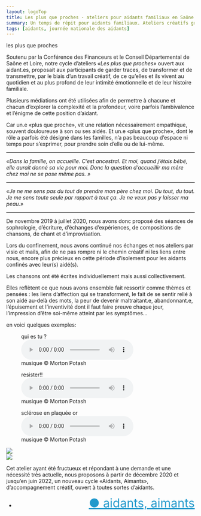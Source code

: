 ```yaml
---
layout: logoTop
title: Les plus que proches - ateliers pour aidants familiaux en Saône et Loire et Mâcon.
summary: Un temps de répit pour aidants familiaux. Ateliers créatifs gratuits avec le soutien de la Conférence des Financeurs, qui offrent aux aidants un espace d'échange et les invitent à l'élaboration de leur vécu à travers des activités comme l'écriture, la composition de chansons, et la sophrologie.
tags: [aidants, journée nationale des aidants]
---
```


<div class="Motto">les plus que proches</div>

<p class="intro-text">Soutenu par la Conférence des Financeurs et le Conseil Départemental de Saône et Loire, notre cycle d’ateliers <em>«Les plus que proches»</em> ouvert aux aidant.es, proposait aux participants de garder traces, de transformer et de transmettre, par le biais d’un travail créatif, de ce qu’elles et ils vivent au quotidien et au plus profond de leur intimité émotionnelle et de leur histoire familiale.
</p>

<p class="intro-text">Plusieurs médiations ont été utilisées afin de permettre à chacune et chacun d’explorer la complexité et la profondeur, voire parfois l’ambivalence et l’énigme de cette position d’aidant.
</p>

<p class="intro-text">Car un.e «plus que proche», vit une relation nécessairement empathique, souvent douloureuse à son ou ses aidés. Et un.e «plus que proche», dont le rôle a parfois été désigné dans les familles, n’a pas beaucoup d’espace ni temps pour s’exprimer, pour prendre soin d’elle ou de lui-même.
</p>

<hr style="margin:auto">
<p class="quote"><em>«Dans la famille, on accueille. C’est ancestral. Et moi, quand j’étais bébé, elle aurait donné sa vie pour moi. Donc la question d’accueillir ma mère chez moi ne se pose même pas. »</em></p>
<hr style="margin:auto">
<p class="quote"><cite>«Je ne me sens pas du tout de prendre mon père chez moi. Du tout, du tout. Je me sens toute seule par rapport à tout ça. Je ne veux pas y laisser ma peau.»</cite></p>
<hr style="margin:auto">

<p class="intro-text">De novembre 2019 à juillet 2020, nous avons donc proposé des séances de sophrologie, d’écriture, d’échanges d’expériences, de compositions de chansons, de chant et d’improvisation.
</p>

<p class="intro-text">Lors du confinement, nous avons continué nos échanges et nos ateliers par visio et mails, afin de ne pas rompre ni le chemin créatif ni les liens entre nous, encore plus précieux en cette période d’isolement pour les aidants confinés avec leur(s) aidé(s).
</p>

<p class="intro-text">Les chansons ont été écrites individuellement mais aussi collectivement.
</p>

<p class="intro-text">Elles reflètent ce que nous avons ensemble fait ressortir comme thèmes et pensées : les liens d’affection qui se transforment, le fait de se sentir relié à son aidé au-delà des mots, la peur de devenir maltraitant.e, abandonnant.e, l’épuisement et l’inventivité dont il faut faire preuve chaque jour, l’impression d’être soi-même atteint par les symptômes...
</p>

<div class="MottoSmaller">en voici quelques exemples:</div>

<figure>
    <figcaption>qui es tu&nbsp;?</figcaption>
    <audio
        controls
        src="/media/qui-es-tu.mp3">
            Your browser does not support the
            <code>audio</code> element.
    </audio>
    <figcaption class="figCapCenter">musique © Morton Potash</figcaption>
</figure>

<figure>
    <figcaption>resister!!</figcaption>
    <audio
        controls
        src="/media/resister!!val-solo.mp3">
            Your browser does not support the
            <code>audio</code> element.
    </audio>
    <figcaption class="figCapCenter">musique © Morton Potash</figcaption>
</figure>

<figure>
    <figcaption>sclérose en plaquée or</figcaption>
    <audio
        controls
        src="/media/sclerose-en-plaquee-or.mp3">
            Your browser does not support the
            <code>audio</code> element.
    </audio>
    <figcaption class="figCapCenter">musique © Morton Potash</figcaption>
</figure>
<div class="center-big-block"><img src="https://res.cloudinary.com/dnxcesebo/image/upload/f_auto,q_auto,w_800/v1601731858/gatsby-cloudinary/aidante_aimante.png"></div>
<div class="center-big-block"><img src="https://res.cloudinary.com/dnxcesebo/image/upload/f_auto,q_auto,w_800/v1601731857/gatsby-cloudinary/aidante_aimante_p2.png"></div>

<p class="intro-text">Cet atelier ayant été fructueux et répondant à une demande et une nécessité très actuelle, nous proposons à partir de décembre 2020 et jusqu’en juin 2022, un nouveau cycle «Aidants, Aimants», d’accompagnement créatif, ouvert à toutes sortes d’aidants.
</p>
<ul style="text-align: right">
  <li><a style="color: #29c; font-size:2rem" href="/aidants-aimants">●&nbsp;aidants, aimants</a></li>
</ul>
